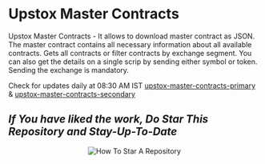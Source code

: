 # Upstox Master Contracts
Upstox Master Contracts - It allows to download master contract as JSON. The master contract contains all necessary information about all available contracts. Gets all contracts or filter contracts by exchange segment. You can also get the details on a single scrip by sending either symbol or token. Sending the exchange is mandatory.

Check for updates daily at 08:30 AM IST [upstox-master-contracts-primary](https://techfanetechnologies.github.io/upstox-master-contracts/Master_Contracts_Primary.json) & [upstox-master-contracts-secondary](https://techfanetechnologies.github.io/upstox-master-contracts/Master_Contract_Secondary.json)

## _If You have liked the work, Do Star This Repository and Stay-Up-To-Date_
<p align="center">
  <img src="https://user-images.githubusercontent.com/96371033/180197157-aabda812-828b-4cf7-97a6-a4b9bdd8b151.gif" alt="How To Star A Repository">
</p>

